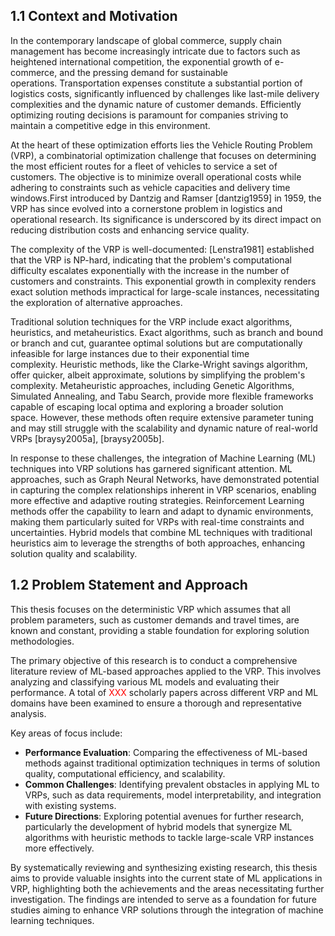 ## 1.1 Context and Motivation

In the contemporary landscape of global commerce, supply chain management has become increasingly intricate due to factors such as heightened international competition, the exponential growth of e-commerce, and the pressing demand for sustainable operations. Transportation expenses constitute a substantial portion of logistics costs, significantly influenced by challenges like last-mile delivery complexities and the dynamic nature of customer demands. Efficiently optimizing routing decisions is paramount for companies striving to maintain a competitive edge in this environment.​

At the heart of these optimization efforts lies the Vehicle Routing Problem (VRP), a combinatorial optimization challenge that focuses on determining the most efficient routes for a fleet of vehicles to service a set of customers. The objective is to minimize overall operational costs while adhering to constraints such as vehicle capacities and delivery time windows.First introduced by Dantzig and Ramser [dantzig1959] in 1959, the VRP has since evolved into a cornerstone problem in logistics and operational research. Its significance is underscored by its direct impact on reducing distribution costs and enhancing service quality. ​

The complexity of the VRP is well-documented: [Lenstra1981] established that the VRP is NP-hard, indicating that the problem's computational difficulty escalates exponentially with the increase in the number of customers and constraints. This exponential growth in complexity renders exact solution methods impractical for large-scale instances, necessitating the exploration of alternative approaches.

Traditional solution techniques for the VRP include exact algorithms, heuristics, and metaheuristics. Exact algorithms, such as branch and bound or branch and cut, guarantee optimal solutions but are computationally infeasible for large instances due to their exponential time complexity. Heuristic methods, like the Clarke-Wright savings algorithm, offer quicker, albeit approximate, solutions by simplifying the problem's complexity. Metaheuristic approaches, including Genetic Algorithms, Simulated Annealing, and Tabu Search, provide more flexible frameworks capable of escaping local optima and exploring a broader solution space. However, these methods often require extensive parameter tuning and may still struggle with the scalability and dynamic nature of real-world VRPs [braysy2005a], [braysy2005b].

In response to these challenges, the integration of Machine Learning (ML) techniques into VRP solutions has garnered significant attention. ML approaches, such as Graph Neural Networks, have demonstrated potential in capturing the complex relationships inherent in VRP scenarios, enabling more effective and adaptive routing strategies. Reinforcement Learning methods offer the capability to learn and adapt to dynamic environments, making them particularly suited for VRPs with real-time constraints and uncertainties. Hybrid models that combine ML techniques with traditional heuristics aim to leverage the strengths of both approaches, enhancing solution quality and scalability. ​

## 1.2 Problem Statement and Approach

This thesis focuses on the deterministic VRP which assumes that all problem parameters, such as customer demands and travel times, are known and constant, providing a stable foundation for exploring solution methodologies.​

The primary objective of this research is to conduct a comprehensive literature review of ML-based approaches applied to the VRP. This involves analyzing and classifying various ML models and evaluating their performance. A total of <font color="#ff0000">XXX</font> scholarly papers across different VRP and ML domains have been  examined to ensure a thorough and representative analysis.​

Key areas of focus include:
- **Performance Evaluation**: Comparing the effectiveness of ML-based methods against traditional optimization techniques in terms of solution quality, computational efficiency, and scalability.​
- **Common Challenges**: Identifying prevalent obstacles in applying ML to VRPs, such as data requirements, model interpretability, and integration with existing systems.​
- **Future Directions**: Exploring potential avenues for further research, particularly the development of hybrid models that synergize ML algorithms with heuristic methods to tackle large-scale VRP instances more effectively.​
    
By systematically reviewing and synthesizing existing research, this thesis aims to provide valuable insights into the current state of ML applications in VRP, highlighting both the achievements and the areas necessitating further investigation. The findings are intended to serve as a foundation for future studies aiming to enhance VRP solutions through the integration of machine learning techniques.​